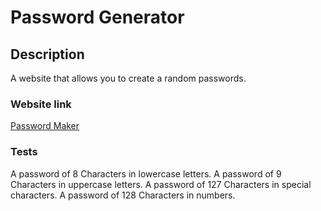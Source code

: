 # Password Generator

## Description 
A website that allows you to create a random passwords.

### Website link

<a href="https://winkler102.github.io/Password-Generator/">Password Maker</a>

### Tests
A password of 8 Characters in lowercase letters.
A password of 9 Characters in uppercase letters.
A password of 127 Characters in special characters.
A password of 128 Characters in numbers.

